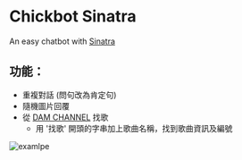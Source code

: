 # Chickbot Sinatra

An easy chatbot with [Sinatra](http://sinatrarb.com/)

## 功能：

- 重複對話 (問句改為肯定句)
- 隨機圖片回覆
- 從 [DAM CHANNEL](https://www.clubdam.com) 找歌
  - 用 '找歌' 開頭的字串加上歌曲名稱，找到歌曲資訊及編號

![examlpe](https://i.imgur.com/MgkoMCL.jpg)
